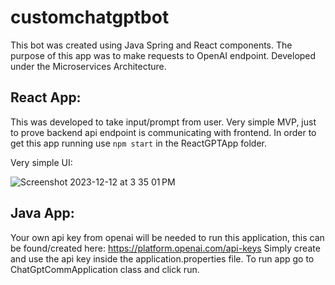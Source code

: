 # customchatgptbot

This bot was created using Java Spring and React components.
The purpose of this app was to make requests to OpenAI endpoint.
Developed under the Microservices Architecture.

## React App:
  This was developed to take input/prompt from user. Very simple MVP, just to prove backend api endpoint is communicating with frontend.
  In order to get this app running use ```npm start``` in the ReactGPTApp folder.
  
  Very simple UI:
  
  ![Screenshot 2023-12-12 at 3 35 01 PM](https://github.com/revinkama/customchatgptbot/assets/37127120/2f9ec324-2bef-4296-b34f-9da68d1c4f99)


## Java App:
  Your own api key from openai will be needed to run this application, this can be found/created here: https://platform.openai.com/api-keys
  Simply create and use the api key inside the application.properties file.
  To run app go to ChatGptCommApplication class and click run. 
  
